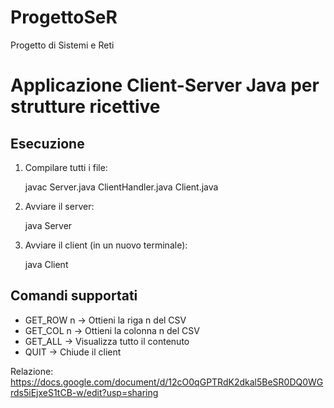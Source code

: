 # ProgettoSeR
Progetto di Sistemi e Reti
# Applicazione Client-Server Java per strutture ricettive

## Esecuzione

1. Compilare tutti i file:

   javac Server.java ClientHandler.java Client.java

2. Avviare il server:

   java Server

3. Avviare il client (in un nuovo terminale):

   java Client

## Comandi supportati

- GET_ROW n     → Ottieni la riga n del CSV
- GET_COL n     → Ottieni la colonna n del CSV
- GET_ALL       → Visualizza tutto il contenuto
- QUIT          → Chiude il client

Relazione: https://docs.google.com/document/d/12cO0qGPTRdK2dkal5BeSR0DQ0WGrds5iEjxeS1tCB-w/edit?usp=sharing
